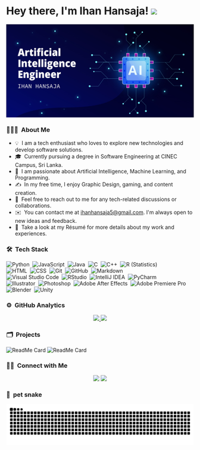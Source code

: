 <h1>
  Hey there, I'm Ihan Hansaja!
  <img src="https://media.giphy.com/media/hvRJCLFzcasrR4ia7z/giphy.gif" width="30px"/>
</h1>


<img alt="banner" src="https://raw.githubusercontent.com/IHANsaja/IHANsaja/master/assets/banner.jpg" align="center"/>

### 👨🏻‍💻 &nbsp;About Me

- 💡 &nbsp;I am a tech enthusiast who loves to explore new technologies and develop software solutions.
- 🎓 &nbsp;Currently pursuing a degree in Software Engineering at CINEC Campus, Sri Lanka.
- 🌱 &nbsp;I am passionate about Artificial Intelligence, Machine Learning, and Programming.
- ✍️ &nbsp;In my free time, I enjoy Graphic Design, gaming, and content creation.
- 💬 &nbsp;Feel free to reach out to me for any tech-related discussions or collaborations.
- ✉️ &nbsp;You can contact me at ihanhansaja5@gmail.com. I'm always open to new ideas and feedback.
- 📄 &nbsp;Take a look at my Résumé for more details about my work and experiences.



### 🛠 &nbsp;Tech Stack

![Python](https://img.shields.io/badge/-Python-05122A?style=flat&logo=python)&nbsp;
![JavaScript](https://img.shields.io/badge/-JavaScript-05122A?style=flat&logo=javascript)&nbsp;
![Java](https://img.shields.io/badge/-Java-05122A?style=flat&logo=Java&logoColor=FFA518)&nbsp;
![C](https://img.shields.io/badge/-C-05122A?style=flat&logo=C&logoColor=A8B9CC)&nbsp;
![C++](https://img.shields.io/badge/-C++-05122A?style=flat&logo=C%2B%2B&logoColor=00599C)&nbsp;
![R (Statistics)](https://img.shields.io/badge/-R-05122A?style=flat&logo=R&logoColor=276DC3)\
![HTML](https://img.shields.io/badge/-HTML-05122A?style=flat&logo=HTML5)&nbsp;
![CSS](https://img.shields.io/badge/-CSS-05122A?style=flat&logo=CSS3&logoColor=1572B6)&nbsp;
![Git](https://img.shields.io/badge/-Git-05122A?style=flat&logo=git)&nbsp;
![GitHub](https://img.shields.io/badge/-GitHub-05122A?style=flat&logo=github)&nbsp;
![Markdown](https://img.shields.io/badge/-Markdown-05122A?style=flat&logo=markdown)\
![Visual Studio Code](https://img.shields.io/badge/-Visual%20Studio%20Code-05122A?style=flat&logo=visual-studio-code&logoColor=007ACC)&nbsp;
![RStudio](https://img.shields.io/badge/-RStudio-05122A?style=flat&logo=rstudio)&nbsp;
![IntelliJ IDEA](https://img.shields.io/badge/-IntelliJ-05122A?style=flat&logo=intellij-idea&logoColor=1A73E8)&nbsp;
![PyCharm](https://img.shields.io/badge/-PyCharm-05122A?style=flat&logo=pycharm&logoColor=FFD43B)\
![Illustrator](https://img.shields.io/badge/-Illustrator-05122A?style=flat&logo=adobe-illustrator)&nbsp;
![Photoshop](https://img.shields.io/badge/-Photoshop-05122A?style=flat&logo=adobe-photoshop)&nbsp;
![Adobe After Effects](https://img.shields.io/badge/-Adobe_After_Effects-05122A?style=flat&logo=adobe-after-effects&logoColor=2C2255)&nbsp;
![Adobe Premiere Pro](https://img.shields.io/badge/-Adobe_Premiere_Pro-05122A?style=flat&logo=adobe-premiere-pro&logoColor=9999FF)\
![Blender](https://img.shields.io/badge/-Blender-05122A?style=flat&logo=blender&logoColor=FF6600)&nbsp;
![Unity](https://img.shields.io/badge/-Unity-05122A?style=flat&logo=unity&logoColor=000000)

### ⚙️ &nbsp;GitHub Analytics

<p align="center">
<a href="https://github.com/IHANsaja">
  <img height="180em" src="https://github-readme-stats-eight-theta.vercel.app/api?username=IHANsaja&show_icons=true&theme=algolia&include_all_commits=true&count_private=true"/>
  <img height="180em" src="https://github-readme-stats-eight-theta.vercel.app/api/top-langs/?username=IHANsaja&layout=compact&langs_count=8&theme=algolia"/>
</a>
</p>

### 🗂️ &nbsp;Projects

![ReadMe Card](https://github-readme-stats.vercel.app/api/pin/?username=IHANsaja&repo=Freya-TheVoiceAssistant)
![ReadMe Card](https://github-readme-stats.vercel.app/api/pin/?username=IHANsaja&repo=Cosmic-Crusade)

### 🤝🏻 &nbsp;Connect with Me

<p align="center">
<a href="https://www.linkedin.com/in/ihan-hansaja-548b45244"><img src="https://img.shields.io/badge/-Ihan%20Hansaja-0077B5?style=flat&logo=Linkedin&logoColor=white"/></a>
<a href="ihanhansaja5@gmail.com"><img src="https://img.shields.io/badge/-ihanhansaja5@gmail.com-D14836?style=flat&logo=Gmail&logoColor=white"/></a>
</p>

### 🐍 &nbsp;pet snake
<div align="center">
<picture>
  <source media="(prefers-color-scheme: dark)" srcset="https://raw.githubusercontent.com/osiristape/osiristape/output/github-contribution-grid-snake-dark.svg">
  <source media="(prefers-color-scheme: light)" srcset="https://raw.githubusercontent.com/osiristape/osiristape/output/github-contribution-grid-snake.svg">
  <img alt="github contribution grid snake animation" src="https://raw.githubusercontent.com/osiristape/osiristape/output/github-contribution-grid-snake.svg">
</picture>
</div>

